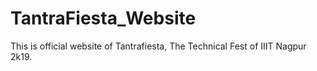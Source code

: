 # TantraFiesta_Website
 
This is official website of Tantrafiesta, The Technical Fest of IIIT Nagpur 2k19.



